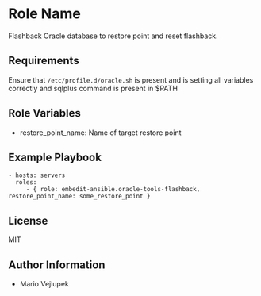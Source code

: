 Role Name
=========

Flashback Oracle database to restore point and reset flashback.

Requirements
------------

Ensure that `/etc/profile.d/oracle.sh` is present and is setting all variables correctly and sqlplus command is present in $PATH

Role Variables
--------------

- restore_point_name: Name of target restore point


Example Playbook
----------------

    - hosts: servers
      roles:
         - { role: embedit-ansible.oracle-tools-flashback, restore_point_name: some_restore_point }

License
-------

MIT

Author Information
------------------

- Mario Vejlupek
